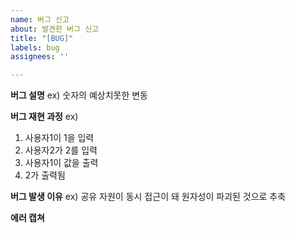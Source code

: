 ```yaml
---
name: 버그 신고
about: 발견한 버그 신고
title: "[BUG]"
labels: bug
assignees: ''

---
```


**버그 설명**
ex) 숫자의 예상치못한 변동

**버그 재현 과정**
ex)
1. 사용자1이 1을 입력
2. 사용자2가 2를 입력
3. 사용자1이 값을 출력
4. 2가 출력됨

**버그 발생 이유**
ex) 공유 자원이 동시 접근이 돼 원자성이 파괴된 것으로 추축

**에러 캡쳐**
